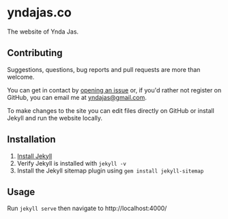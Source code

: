 # yndajas.co

The website of Ynda Jas.

## Contributing

Suggestions, questions, bug reports and pull requests are more than welcome.

You can get in contact by [opening an issue](https://github.com/yndajas/yndajas.co/issues/new) or, if you'd rather not register on GitHub, you can email me at [yndajas@gmail.com](mailto:yndajas@gmail.com?subject=yndajas.co%20website).

To make changes to the site you can edit files directly on GitHub or install Jekyll and run the website locally.

## Installation

1. [Install Jekyll](https://jekyllrb.com/docs/installation/)
2. Verify Jekyll is installed with `jekyll -v`
3. Install the Jekyll sitemap plugin using `gem install jekyll-sitemap`

## Usage

Run `jekyll serve` then navigate to http://localhost:4000/
